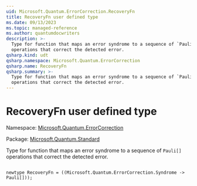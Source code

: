 ```yaml
---
uid: Microsoft.Quantum.ErrorCorrection.RecoveryFn
title: RecoveryFn user defined type
ms.date: 09/13/2023
ms.topic: managed-reference
ms.author: quantumdocwriters
description: >-
  Type for function that maps an error syndrome to a sequence of `Pauli[]`
  operations that correct the detected error.
qsharp.kind: udt
qsharp.namespace: Microsoft.Quantum.ErrorCorrection
qsharp.name: RecoveryFn
qsharp.summary: >-
  Type for function that maps an error syndrome to a sequence of `Pauli[]`
  operations that correct the detected error.
---
```


# RecoveryFn user defined type

Namespace: [Microsoft.Quantum.ErrorCorrection](xref:Microsoft.Quantum.ErrorCorrection)

Package: [Microsoft.Quantum.Standard](https://nuget.org/packages/Microsoft.Quantum.Standard)


Type for function that maps an error syndrome to a sequence of `Pauli[]`operations that correct the detected error.

```qsharp

newtype RecoveryFn = ((Microsoft.Quantum.ErrorCorrection.Syndrome -> Pauli[]));
```

